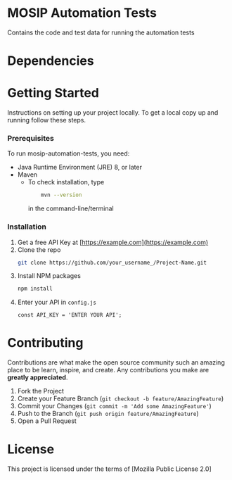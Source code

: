 # MOSIP Automation Tests
Contains the code and test data for running the automation tests

# Dependencies

# Getting Started
Instructions on setting up your project locally.
To get a local copy up and running follow these steps.

### Prerequisites

To run mosip-automation-tests, you need:
* Java Runtime Environment (JRE) 8, or later
* Maven
  * To check installation, type 
    ```sh
        mvn --version
    ```
    in the command-line/terminal 

### Installation

1. Get a free API Key at [https://example.com](https://example.com)
2. Clone the repo
   ```sh
   git clone https://github.com/your_username_/Project-Name.git
   ```
3. Install NPM packages
   ```sh
   npm install
   ```
4. Enter your API in `config.js`
   ```JS
   const API_KEY = 'ENTER YOUR API';
   ```


# Contributing
Contributions are what make the open source community such an amazing place to be learn, inspire, and create. Any contributions you make are **greatly appreciated**.

1. Fork the Project
2. Create your Feature Branch (`git checkout -b feature/AmazingFeature`)
3. Commit your Changes (`git commit -m 'Add some AmazingFeature'`)
4. Push to the Branch (`git push origin feature/AmazingFeature`)
5. Open a Pull Request

# License
This project is licensed under the terms of [Mozilla Public License 2.0]